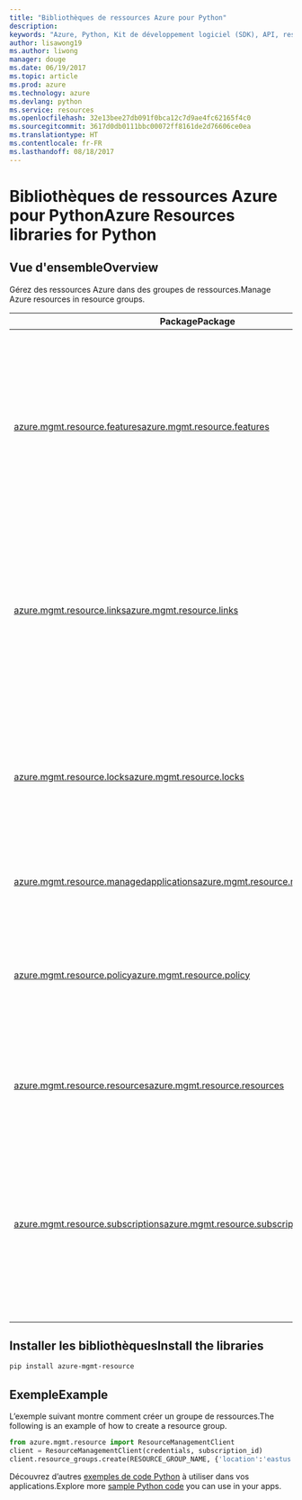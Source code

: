 ```yaml
---
title: "Bibliothèques de ressources Azure pour Python"
description: 
keywords: "Azure, Python, Kit de développement logiciel (SDK), API, ressources"
author: lisawong19
ms.author: liwong
manager: douge
ms.date: 06/19/2017
ms.topic: article
ms.prod: azure
ms.technology: azure
ms.devlang: python
ms.service: resources
ms.openlocfilehash: 32e13bee27db091f0bca12c7d9ae4fc62165f4c0
ms.sourcegitcommit: 3617d0db0111bbc00072ff8161de2d76606ce0ea
ms.translationtype: HT
ms.contentlocale: fr-FR
ms.lasthandoff: 08/18/2017
---
```

# <a name="azure-resources-libraries-for-python"></a><span data-ttu-id="43cd3-103">Bibliothèques de ressources Azure pour Python</span><span class="sxs-lookup"><span data-stu-id="43cd3-103">Azure Resources libraries for Python</span></span> 

## <a name="overview"></a><span data-ttu-id="43cd3-104">Vue d'ensemble</span><span class="sxs-lookup"><span data-stu-id="43cd3-104">Overview</span></span> 
<span data-ttu-id="43cd3-105">Gérez des ressources Azure dans des groupes de ressources.</span><span class="sxs-lookup"><span data-stu-id="43cd3-105">Manage Azure resources in resource groups.</span></span>

| <span data-ttu-id="43cd3-106">Package</span><span class="sxs-lookup"><span data-stu-id="43cd3-106">Package</span></span>  |  <span data-ttu-id="43cd3-107">Description</span><span class="sxs-lookup"><span data-stu-id="43cd3-107">Description</span></span> |
|---|---|
|<span data-ttu-id="43cd3-108">[azure.mgmt.resource.features][1]</span><span class="sxs-lookup"><span data-stu-id="43cd3-108">[azure.mgmt.resource.features][1]</span></span>|<span data-ttu-id="43cd3-109">Le contrôle d’exposition aux fonctionnalités d’Azure (AFEC) fournit un mécanisme permettant aux fournisseurs de ressources de contrôler l’exposition aux fonctionnalités des utilisateurs.</span><span class="sxs-lookup"><span data-stu-id="43cd3-109">Azure Feature Exposure Control (AFEC) provides a mechanism for the resource providers to control feature exposure to users.</span></span>|
|<span data-ttu-id="43cd3-110">[azure.mgmt.resource.links][2]</span><span class="sxs-lookup"><span data-stu-id="43cd3-110">[azure.mgmt.resource.links][2]</span></span>|<span data-ttu-id="43cd3-111">Les ressources Azure peuvent être liées pour établir des relations logiques.</span><span class="sxs-lookup"><span data-stu-id="43cd3-111">Azure resources can be linked together to form logical relationships.</span></span> <span data-ttu-id="43cd3-112">Vous pouvez établir des liens entre les ressources de différents groupes de ressources.</span><span class="sxs-lookup"><span data-stu-id="43cd3-112">You can establish links between resources belonging to different resource groups.</span></span>|
|<span data-ttu-id="43cd3-113">[azure.mgmt.resource.locks][3]</span><span class="sxs-lookup"><span data-stu-id="43cd3-113">[azure.mgmt.resource.locks][3]</span></span>|<span data-ttu-id="43cd3-114">Les ressources Azure peuvent être verrouillées pour empêcher les autres utilisateurs de votre organisation de supprimer ou modifier des ressources.</span><span class="sxs-lookup"><span data-stu-id="43cd3-114">Azure resources can be locked to prevent other users in your organization from deleting or modifying resources.</span></span>|
|<span data-ttu-id="43cd3-115">[azure.mgmt.resource.managedapplications][4]</span><span class="sxs-lookup"><span data-stu-id="43cd3-115">[azure.mgmt.resource.managedapplications][4]</span></span>|<span data-ttu-id="43cd3-116">Applications gérées ARM (appliances).</span><span class="sxs-lookup"><span data-stu-id="43cd3-116">ARM managed applications (appliances).</span></span>|
|<span data-ttu-id="43cd3-117">[azure.mgmt.resource.policy][5]</span><span class="sxs-lookup"><span data-stu-id="43cd3-117">[azure.mgmt.resource.policy][5]</span></span>|<span data-ttu-id="43cd3-118">Pour gérer et contrôler l’accès à vos ressources, vous pouvez définir des stratégies personnalisées et leurs portées.</span><span class="sxs-lookup"><span data-stu-id="43cd3-118">To manage and control access to your resources, you can define customized policies and assign them at a scope.</span></span>|
|<span data-ttu-id="43cd3-119">[azure.mgmt.resource.resources][6]</span><span class="sxs-lookup"><span data-stu-id="43cd3-119">[azure.mgmt.resource.resources][6]</span></span>| <span data-ttu-id="43cd3-120">Fournit des opérations utiliser des ressources et des groupes de ressources.</span><span class="sxs-lookup"><span data-stu-id="43cd3-120">Provides operations for working with resources and resource groups.</span></span>|
|<span data-ttu-id="43cd3-121">[azure.mgmt.resource.subscriptions][7]</span><span class="sxs-lookup"><span data-stu-id="43cd3-121">[azure.mgmt.resource.subscriptions][7]</span></span>|<span data-ttu-id="43cd3-122">Tous les groupes de ressources et les ressources existent dans les abonnements.</span><span class="sxs-lookup"><span data-stu-id="43cd3-122">All resource groups and resources exist within subscriptions.</span></span> <span data-ttu-id="43cd3-123">Ces opérations vous permettent d’obtenir des informations sur vos abonnements et vos clients.</span><span class="sxs-lookup"><span data-stu-id="43cd3-123">These operation enable you get information about your subscriptions and tenants.</span></span>|

[1]: /python/api/azure.mgmt.resource.features
[2]: /python/api/azure.mgmt.resource.links
[3]: /python/api/azure.mgmt.resource.locks
[4]: /python/api/azure.mgmt.resource.managedapplications
[5]: /python/api/azure.mgmt.resource.policy
[6]: /python/api/azure.mgmt.resource.resources
[7]: /python/api/azure.mgmt.resource.subscriptions

## <a name="install-the-libraries"></a><span data-ttu-id="43cd3-124">Installer les bibliothèques</span><span class="sxs-lookup"><span data-stu-id="43cd3-124">Install the libraries</span></span> 
```bash
pip install azure-mgmt-resource
```

## <a name="example"></a><span data-ttu-id="43cd3-125">Exemple</span><span class="sxs-lookup"><span data-stu-id="43cd3-125">Example</span></span>
<span data-ttu-id="43cd3-126">L’exemple suivant montre comment créer un groupe de ressources.</span><span class="sxs-lookup"><span data-stu-id="43cd3-126">The following is an example of how to create a resource group.</span></span> 

```python
from azure.mgmt.resource import ResourceManagementClient
client = ResourceManagementClient(credentials, subscription_id)
client.resource_groups.create(RESOURCE_GROUP_NAME, {'location':'eastus'})
```

<span data-ttu-id="43cd3-127">Découvrez d’autres [exemples de code Python](https://azure.microsoft.com/resources/samples/?platform=python) à utiliser dans vos applications.</span><span class="sxs-lookup"><span data-stu-id="43cd3-127">Explore more [sample Python code](https://azure.microsoft.com/resources/samples/?platform=python) you can use in your apps.</span></span> 